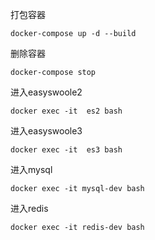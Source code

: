 打包容器
```
docker-compose up -d --build
```

删除容器
```
docker-compose stop
```

进入easyswoole2
```
docker exec -it  es2 bash
```

进入easyswoole3
```
docker exec -it  es3 bash
```

进入mysql
```
docker exec -it mysql-dev bash
```

进入redis
```
docker exec -it redis-dev bash
```
